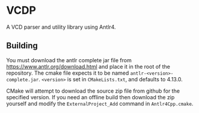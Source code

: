 # VCDP

A VCD parser and utility library using Antlr4.

## Building

You must download the antlr complete jar file from https://www.antlr.org/download.html and place it in the root of the repository. The cmake file expects it to be named `antlr-<version>-complete.jar`. `<version>` is set in `CMakeLists.txt`, and defaults to 4.13.0.

CMake will attempt to download the source zip file from github for the specified version. If you need an offline build then download the zip yourself and modify the `ExternalProject_Add` command in `Antlr4Cpp.cmake`.